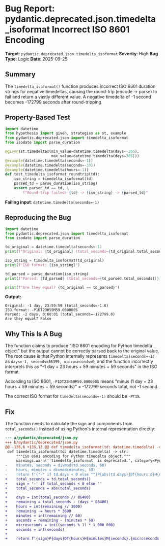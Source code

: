 # Bug Report: pydantic.deprecated.json.timedelta_isoformat Incorrect ISO 8601 Encoding

**Target**: `pydantic.deprecated.json.timedelta_isoformat`
**Severity**: High
**Bug Type**: Logic
**Date**: 2025-09-25

## Summary

The `timedelta_isoformat()` function produces incorrect ISO 8601 duration strings for negative timedeltas, causing the round-trip (encode → parse) to fail and return a vastly different value. A negative timedelta of -1 second becomes -172799 seconds after round-tripping.

## Property-Based Test

```python
import datetime
from hypothesis import given, strategies as st, example
from pydantic.deprecated.json import timedelta_isoformat
from isodate import parse_duration

@given(st.timedeltas(min_value=datetime.timedelta(days=-365),
                     max_value=datetime.timedelta(days=365)))
@example(datetime.timedelta(seconds=-1))
@example(datetime.timedelta(seconds=-30))
@example(datetime.timedelta(hours=-1))
def test_timedelta_isoformat_roundtrip(td):
    iso_string = timedelta_isoformat(td)
    parsed_td = parse_duration(iso_string)
    assert parsed_td == td, \
        f"Round-trip failed: {td} -> {iso_string} -> {parsed_td}"
```

**Failing input**: `datetime.timedelta(seconds=-1)`

## Reproducing the Bug

```python
import datetime
from pydantic.deprecated.json import timedelta_isoformat
from isodate import parse_duration

td_original = datetime.timedelta(seconds=-1)
print(f"Original: {td_original} (total_seconds={td_original.total_seconds()})")

iso_string = timedelta_isoformat(td_original)
print(f"ISO format: {iso_string}")

td_parsed = parse_duration(iso_string)
print(f"Parsed: {td_parsed} (total_seconds={td_parsed.total_seconds()})")

print(f"Are they equal? {td_original == td_parsed}")
```

**Output:**
```
Original: -1 day, 23:59:59 (total_seconds=-1.0)
ISO format: -P1DT23H59M59.000000S
Parsed: -2 days, 0:00:01 (total_seconds=-172799.0)
Are they equal? False
```

## Why This Is A Bug

The function claims to produce "ISO 8601 encoding for Python timedelta object" but the output cannot be correctly parsed back to the original value. The root cause is that Python internally represents `timedelta(seconds=-1)` as `days=-1, seconds=86399, microseconds=0`, and the function incorrectly interprets this as "-1 day + 23 hours + 59 minutes + 59 seconds" in the ISO format.

According to ISO 8601, `-P1DT23H59M59.000000S` means "minus (1 day + 23 hours + 59 minutes + 59 seconds)" = -172799 seconds total, not -1 second.

The correct ISO format for `timedelta(seconds=-1)` should be `-PT1S`.

## Fix

The function needs to calculate the sign and components from `total_seconds()` instead of using Python's internal representation directly:

```diff
--- a/pydantic/deprecated/json.py
+++ b/pydantic/deprecated/json.py
@@ -136,6 +136,13 @@ def timedelta_isoformat(td: datetime.timedelta) -> str:
 def timedelta_isoformat(td: datetime.timedelta) -> str:
     """ISO 8601 encoding for Python timedelta object."""
     warnings.warn('`timedelta_isoformat` is deprecated.', category=PydanticDeprecatedSince20, stacklevel=2)
-    minutes, seconds = divmod(td.seconds, 60)
-    hours, minutes = divmod(minutes, 60)
-    return f'{"-" if td.days < 0 else ""}P{abs(td.days)}DT{hours:d}H{minutes:d}M{seconds:d}.{td.microseconds:06d}S'
+    total_seconds = td.total_seconds()
+    sign = '-' if total_seconds < 0 else ''
+    total_seconds = abs(total_seconds)
+
+    days = int(total_seconds // 86400)
+    remaining = total_seconds - (days * 86400)
+    hours = int(remaining // 3600)
+    remaining -= hours * 3600
+    minutes = int(remaining // 60)
+    seconds = remaining - (minutes * 60)
+    microseconds = int((seconds % 1) * 1_000_000)
+    seconds = int(seconds)
+
+    return f'{sign}P{days}DT{hours}H{minutes}M{seconds}.{microseconds:06d}S'
```